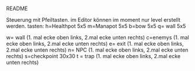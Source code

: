 README

Steuerung mit Pfeiltasten.
im Editor können im moment nur level erstellt werden.
tasten:
h=Healthpot 5x5
m=Manapot 5x5
b=bow 5x5
q= wall 5x5

w= wall (1. mal ecke oben links, 2.mal ecke unten rechts)
c=enemys (1. mal ecke oben links, 2.mal ecke unten rechts)
e= exit (1. mal ecke oben links, 2.mal ecke unten rechts)
n= NPC (1. mal ecke oben links, 2.mal ecke unten rechts)
s=checkpoint 30x30
t = trap (1. mal ecke oben links, 2.mal ecke unten rechts)
